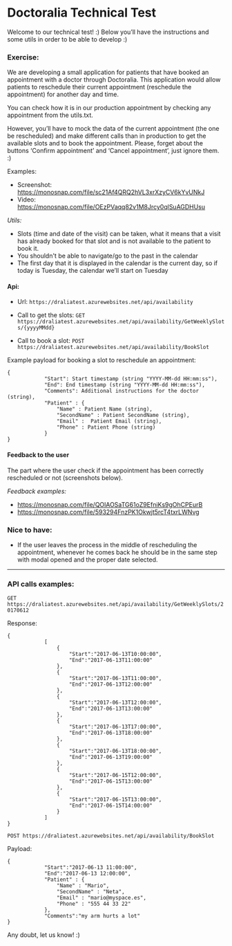 # Doctoralia Technical Test
Welcome to our technical test! :) Below you’ll have the instructions and some utils in order to be able to develop :)

### Exercise:
We are developing a small application for patients that have booked an appointment with a doctor through Doctoralia. This application would allow patients to reschedule their current appointment (reschedule the appointment) for another day and time.

You can check how it is in our production appointment by checking any appointment from the utils.txt.

However, you’ll have to mock the data of the current appointment (the one be rescheduled) and make different calls than in production to get the available slots and to book the appointment. Please, forget about the buttons ‘Confirm appointment’ and ‘Cancel appointment’, just ignore them. :)

Examples: 
*   Screenshot: https://monosnap.com/file/sc21Af4QRQ2hVL3xrXzyCV6kYvUNkJ
*   Video: https://monosnap.com/file/OEzPVaqq82v1M8Jrcy0qlSuAGDHUsu

*Utils:*
*   Slots (time and date of the visit) can be taken, what it means that a visit has already booked for that slot and is not available to the patient to book it.
*   You shouldn't be able to navigate/go to the past in the calendar
*   The first day that it is displayed in the calendar is the current day, so if today is Tuesday, the calendar we’ll start on Tuesday


#### Api:
- Url: `https://draliatest.azurewebsites.net/api/availability`

- Call to get the slots:
	`GET https://draliatest.azurewebsites.net/api/availability/GetWeeklySlots/{yyyyMMdd}`

- Call to book a slot:
	`POST https://draliatest.azurewebsites.net/api/availability/BookSlot`

Example payload for booking a slot to reschedule an appointment:
```
{        
            "Start": Start timestamp (string "YYYY-MM-dd HH:mm:ss"),
            "End": End timestamp (string "YYYY-MM-dd HH:mm:ss"),
            "Comments": Additional instructions for the doctor (string),
            "Patient" : {
                "Name" : Patient Name (string),
                "SecondName" : Patient SecondName (string),
                "Email" :  Patient Email (string),
                "Phone" : Patient Phone (string)
            }
}   
```

#### Feedback to the user 
The part where the user check if the appointment has been correctly rescheduled or not (screenshots below).

*Feedback examples:*
- https://monosnap.com/file/QOlAOSaTG61oZ9EfniKs9gOhCPEurB
- https://monosnap.com/file/593294FnzPK1Okwjt5rcT4txrLWNvg

### Nice to have:
* If the user leaves the process in the middle of rescheduling the appointment, whenever he comes back he should be in the same step with modal opened and the proper date selected.

---

### API calls examples: 

`GET https://draliatest.azurewebsites.net/api/availability/GetWeeklySlots/20170612`

Response:
```
{                  
            [
                {
                    "Start":"2017-06-13T10:00:00",
                    "End":"2017-06-13T11:00:00"
                },
                {
                    "Start":"2017-06-13T11:00:00",
                    "End":"2017-06-13T12:00:00"
                },
                {
                    "Start":"2017-06-13T12:00:00",
                    "End":"2017-06-13T13:00:00"
                },
                {
                    "Start":"2017-06-13T17:00:00",
                    "End":"2017-06-13T18:00:00"
                },
                {
                    "Start":"2017-06-13T18:00:00",
                    "End":"2017-06-13T19:00:00"
                },
                {
                    "Start":"2017-06-15T12:00:00",
                    "End":"2017-06-15T13:00:00"
                },
                {
                    "Start":"2017-06-15T13:00:00",
                    "End":"2017-06-15T14:00:00"
                }
            ]        
}
```



`POST https://draliatest.azurewebsites.net/api/availability/BookSlot`

Payload:
```
{                        
            "Start":"2017-06-13 11:00:00",
            "End":"2017-06-13 12:00:00",
            "Patient" : {
                "Name" : "Mario",
                "SecondName" : "Neta",
                "Email" : "mario@myspace.es",
                "Phone" : "555 44 33 22"
            },
            "Comments":"my arm hurts a lot"
}  
```


Any doubt, let us know! :)



